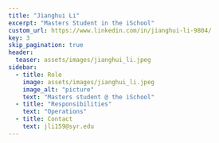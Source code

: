 ```yaml
---
title: "Jianghui Li"
excerpt: "Masters Student in the iSchool"
custom_url: https://www.linkedin.com/in/jianghui-li-9804/
key: 3
skip_pagination: true
header:
  teaser: assets/images/jianghui_li.jpeg
sidebar:
  - title: Role
    image: assets/images/jianghui_li.jpeg
    image_alt: "picture"
    text: "Masters student @ the iSchool"
  - title: "Responsibilities"
    text: "Operations"
  - title: Contact
    text: jli159@syr.edu
---
```


